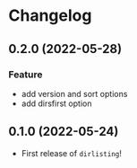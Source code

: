 # Changelog

<!--next-version-placeholder-->

## 0.2.0 (2022-05-28)

### Feature

- add version and sort options
- add dirsfirst option

## 0.1.0 (2022-05-24)

- First release of `dirlisting`!
